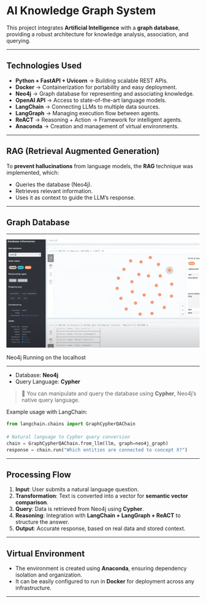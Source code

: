 
# AI Knowledge Graph System

This project integrates **Artificial Intelligence** with a **graph database**, providing a robust architecture for knowledge analysis, association, and querying.

---


## Technologies Used

* **Python + FastAPI + Uvicorn** → Building scalable REST APIs.  
* **Docker** → Containerization for portability and easy deployment.  
* **Neo4j** → Graph database for representing and associating knowledge.  
* **OpenAI API** → Access to state-of-the-art language models.  
* **LangChain** → Connecting LLMs to multiple data sources.  
* **LangGraph** → Managing execution flow between agents.  
* **ReACT** → Reasoning + Action → Framework for intelligent agents.  
* **Anaconda** → Creation and management of virtual environments.  

---

## RAG (Retrieval Augmented Generation)

To **prevent hallucinations** from language models, the **RAG** technique was implemented, which:

* Queries the database (Neo4j).  
* Retrieves relevant information.  
* Uses it as context to guide the LLM’s response.  

---

## Graph Database
---

![Neo4J Image](img/Neo4j.png)

Neo4j Running on the localhost

---



* Database: **Neo4j**  
* Query Language: **Cypher**  

> 🔎 You can manipulate and query the database using **Cypher**, Neo4j’s native query language.

Example usage with LangChain:

```python
from langchain.chains import GraphCypherQAChain

# Natural language to Cypher query conversion
chain = GraphCypherQAChain.from_llm(llm, graph=neo4j_graph)
response = chain.run("Which entities are connected to concept X?")
````

---

## Processing Flow

1. **Input**: User submits a natural language question.
2. **Transformation**: Text is converted into a vector for **semantic vector comparison**.
3. **Query**: Data is retrieved from Neo4j using **Cypher**.
4. **Reasoning**: Integration with **LangChain + LangGraph + ReACT** to structure the answer.
5. **Output**: Accurate response, based on real data and stored context.

---

## Virtual Environment

* The environment is created using **Anaconda**, ensuring dependency isolation and organization.
* It can be easily configured to run in **Docker** for deployment across any infrastructure.

---
